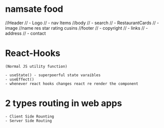 
# namsate food

//Header
    // - Logo
    // - nav Items
//body
    // - search
    // - RestaurantCards
        // - image
        //name res star rating cusins 
//footer
    // - copyright
    // - links
    // - address
    // - contact



# React-Hooks
    (Normal JS utility function)
    
    - useState() - superpoerful state varaibles
    - useEffect()
    - whenever react hooks changes react re render the component


# 2 types routing in web apps
    - Client Side Rounting
    - Server Side Routing